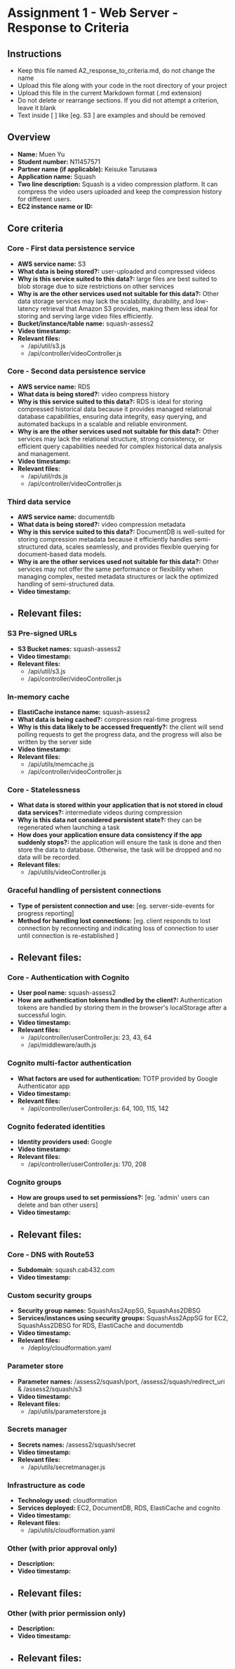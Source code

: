 Assignment 1 - Web Server - Response to Criteria
================================================

Instructions
------------------------------------------------
- Keep this file named A2_response_to_criteria.md, do not change the name
- Upload this file along with your code in the root directory of your project
- Upload this file in the current Markdown format (.md extension)
- Do not delete or rearrange sections.  If you did not attempt a criterion, leave it blank
- Text inside [ ] like [eg. S3 ] are examples and should be removed


Overview
------------------------------------------------

- **Name:** Muen Yu
- **Student number:** N11457571
- **Partner name (if applicable):** Keisuke Tarusawa
- **Application name:** Squash
- **Two line description:**  Squash is a video compression platform.
It can compress the video users uploaded and keep the compression history for different users.
- **EC2 instance name or ID:** 

Core criteria
------------------------------------------------

### Core - First data persistence service

- **AWS service name:**  S3
- **What data is being stored?:** user-uploaded and compressed videos
- **Why is this service suited to this data?:** large files are best suited to blob storage due to size restrictions on other services
- **Why is are the other services used not suitable for this data?:** 
Other data storage services may lack the scalability, durability, and low-latency retrieval that Amazon S3 provides, making them less ideal for storing and serving large video files efficiently.
- **Bucket/instance/table name:** squash-assess2
- **Video timestamp:**
- **Relevant files:**
    - /api/util/s3.js
    - /api/controller/videoController.js

### Core - Second data persistence service

- **AWS service name:**  RDS
- **What data is being stored?:** video compress history
- **Why is this service suited to this data?:** RDS is ideal for storing compressed historical data because it provides managed relational database capabilities, ensuring data integrity, easy querying, and automated backups in a scalable and reliable environment.
- **Why is are the other services used not suitable for this data?:** Other services may lack the relational structure, strong consistency, or efficient query capabilities needed for complex historical data analysis and management.
- **Video timestamp:**
- **Relevant files:**
    - /api/util/rds.js
    - /api/controller/videoController.js

### Third data service

- **AWS service name:**  documentdb
- **What data is being stored?:** video compression metadata
- **Why is this service suited to this data?:** DocumentDB is well-suited for storing compression metadata because it efficiently handles semi-structured data, scales seamlessly, and provides flexible querying for document-based data models.
- **Why is are the other services used not suitable for this data?:** Other services may not offer the same performance or flexibility when managing complex, nested metadata structures or lack the optimized handling of semi-structured data.
- **Video timestamp:**
- **Relevant files:**
    -

### S3 Pre-signed URLs

- **S3 Bucket names:** squash-assess2
- **Video timestamp:**
- **Relevant files:**
    - /api/util/s3.js
    - /api/controller/videoController.js

### In-memory cache

- **ElastiCache instance name:** squash-assess2
- **What data is being cached?:** compression real-time progress
- **Why is this data likely to be accessed frequently?:** the client will send polling requests to get the progress data, and the progress will also be written by the server side
- **Video timestamp:**
- **Relevant files:**
    - /api/utils/memcache.js
    - /api/controller/videoController.js

### Core - Statelessness

- **What data is stored within your application that is not stored in cloud data services?:** intermediate videos during compression
- **Why is this data not considered persistent state?:** they can be regenerated when launching a task
- **How does your application ensure data consistency if the app suddenly stops?:** the application will ensure the task is done and then store the data to database. Otherwise, the task will be dropped and no data will be recorded.
- **Relevant files:**
    - /api/utils/videoController.js

### Graceful handling of persistent connections

- **Type of persistent connection and use:** [eg. server-side-events for progress reporting]
- **Method for handling lost connections:** [eg. client responds to lost connection by reconnecting and indicating loss of connection to user until connection is re-established ]
- **Relevant files:**
    -


### Core - Authentication with Cognito

- **User pool name:** squash-assess2
- **How are authentication tokens handled by the client?:** Authentication tokens are handled by storing them in the browser's localStorage after a successful login.
- **Video timestamp:**
- **Relevant files:**
    - /api/controller/userController.js: 23, 43, 64
    - /api/middleware/auth.js

### Cognito multi-factor authentication

- **What factors are used for authentication:** TOTP provided by Google Authenticator app
- **Video timestamp:**
- **Relevant files:**
    - /api/controller/userController.js: 64, 100, 115, 142

### Cognito federated identities

- **Identity providers used:** Google
- **Video timestamp:**
- **Relevant files:**
    - /api/controller/userController.js: 170, 208

### Cognito groups

- **How are groups used to set permissions?:** [eg. 'admin' users can delete and ban other users]
- **Video timestamp:**
- **Relevant files:**
    -

### Core - DNS with Route53

- **Subdomain**:  squash.cab432.com
- **Video timestamp:**


### Custom security groups

- **Security group names:** SquashAss2AppSG, SquashAss2DBSG
- **Services/instances using security groups:** SquashAss2AppSG for EC2, SquashAss2DBSG for RDS, ElastiCache and documentdb
- **Video timestamp:**
- **Relevant files:**
    - /deploy/cloudformation.yaml

### Parameter store

- **Parameter names:** /assess2/squash/port, /assess2/squash/redirect_uri & /assess2/squash/s3
- **Video timestamp:**
- **Relevant files:**
    - /api/utils/parameterstore.js

### Secrets manager

- **Secrets names:** /assess2/squash/secret
- **Video timestamp:**
- **Relevant files:**
    - /api/utils/secretmanager.js

### Infrastructure as code

- **Technology used:** cloudformation
- **Services deployed:** EC2, DocumentDB, RDS, ElastiCache and cognito
- **Video timestamp:**
- **Relevant files:**
    - /api/utils/cloudformation.yaml

### Other (with prior approval only)

- **Description:**
- **Video timestamp:**
- **Relevant files:**
    -

### Other (with prior permission only)

- **Description:**
- **Video timestamp:**
- **Relevant files:**
    -